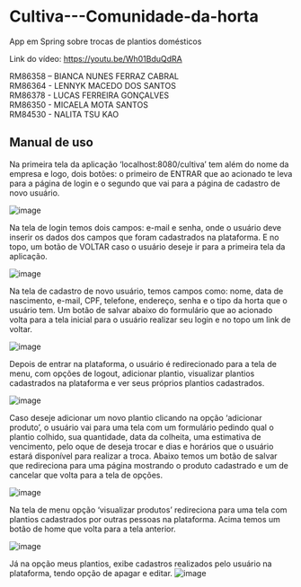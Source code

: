 # Cultiva---Comunidade-da-horta
App em Spring sobre trocas de plantios domésticos

Link do vídeo: https://youtu.be/Wh01BduQdRA

RM86358 – BIANCA NUNES FERRAZ CABRAL<br/>
RM86364 - LENNYK MACEDO DOS SANTOS<br/>
RM86378 - LUCAS FERREIRA GONÇALVES<br/>
RM86350 - MICAELA MOTA SANTOS<br/>
RM84530 - NALITA TSU KAO

<h2>Manual de uso</h2>
Na primeira tela da aplicação ‘localhost:8080/cultiva’ tem além do nome da empresa e logo, dois botões: o primeiro de ENTRAR que ao acionado te leva para a página de login e o segundo que vai para a página de cadastro de novo usuário.

![image](https://user-images.githubusercontent.com/61791074/142708451-0f47150d-69af-480e-9481-c78ba09cf420.png)

Na tela de login temos dois campos: e-mail e senha, onde o usuário deve inserir os dados dos campos que foram cadastrados na plataforma. E no topo, um botão de VOLTAR caso o usuário deseje ir para a primeira tela da aplicação.

![image](https://user-images.githubusercontent.com/61791074/142708460-5cf213e3-efc8-4fcc-a9bd-c46a841572f4.png)

Na tela de cadastro de novo usuário, temos campos como: nome, data de nascimento, e-mail, CPF, telefone, endereço, senha e o tipo da horta que o usuário tem. Um botão de salvar abaixo do formulário que ao acionado volta para a tela inicial para o usuário realizar seu login e no topo um link de voltar.

![image](https://user-images.githubusercontent.com/61791074/142708463-5d248d1d-c316-4f34-b8ec-1b38268287ac.png)

Depois de entrar na plataforma, o usuário é redirecionado para a tela de menu, com opções de logout, adicionar plantio, visualizar plantios cadastrados na plataforma e ver seus próprios plantios cadastrados.

![image](https://user-images.githubusercontent.com/61791074/142708472-ae047264-a252-4352-a4b2-ebcf74ede858.png)

Caso deseje adicionar um novo plantio clicando na opção ‘adicionar produto’, o usuário vai para uma tela com um formulário pedindo qual o plantio colhido, sua quantidade, data da colheita, uma estimativa de vencimento, pelo oque de deseja trocar e dias e horários que o usuário estará disponível para realizar a troca. Abaixo temos um botão de salvar que redireciona para uma página mostrando o produto cadastrado e um de cancelar que volta para a tela de opções.

![image](https://user-images.githubusercontent.com/61791074/142708486-83b01217-b762-4415-8b60-743776a1620a.png)

Na tela de menu opção ‘visualizar produtos’ redireciona para uma tela com plantios cadastrados por outras pessoas na plataforma. Acima temos um botão de home que volta para a tela anterior.

![image](https://user-images.githubusercontent.com/61791074/142708496-7158e264-5eaa-40ab-9c42-b18d5b818f3a.png)

Já na opção meus plantios, exibe cadastros realizados pelo usuário na plataforma, tendo opção de apagar e editar. 
![image](https://user-images.githubusercontent.com/61791074/142708501-997c7fcf-3980-4c12-b823-f3ad1eb2f7c5.png)

